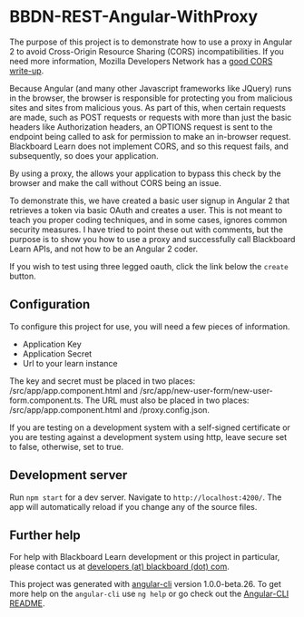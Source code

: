 # BBDN-REST-Angular-WithProxy

The purpose of this project is to demonstrate how to use a proxy in Angular 2 to avoid Cross-Origin Resource Sharing (CORS) incompatibilities. If you need more information, Mozilla Developers Network has a [good CORS write-up](https://developer.mozilla.org/en-US/docs/Web/HTTP/CORS).

Because Angular (and many other Javascript frameworks like JQuery) runs in the browser, the browser is responsible for protecting you from malicious sites and sites from malicious yous. As part of this, when certain requests are made, such as POST requests or requests with more than just the basic headers like Authorization headers, an OPTIONS request is sent to the endpoint being called to ask for permission to make an in-browser request. Blackboard Learn does not implement CORS, and so this request fails, and subsequently, so does your application.

By using a proxy, the allows your application to bypass this check by the browser and make the call without CORS being an issue.

To demonstrate this, we have created a basic user signup in Angular 2 that retrieves a token via basic OAuth and creates a user. This is not meant to teach you proper coding techniques, and in some cases, ignores common security measures. I have tried to point these out with comments, but the purpose is to show you how to use a proxy and successfully call Blackboard Learn APIs, and not how to be an Angular 2 coder.

If you wish to test using three legged oauth, click the link below the `create` button.

## Configuration
To configure this project for use, you will need a few pieces of information.
* Application Key
* Application Secret
* Url to your learn instance

The key and secret must be placed in two places: /src/app/app.component.html and /src/app/new-user-form/new-user-form.component.ts. The URL must also be placed in two places: /src/app/app.component.html and /proxy.config.json.

If you are testing on a development system with a self-signed certificate or you are testing against a development system using http, leave secure set to false, otherwise, set to true.

## Development server
Run `npm start` for a dev server. Navigate to `http://localhost:4200/`. The app will automatically reload if you change any of the source files.

## Further help
For help with Blackboard Learn development or this project in particular, please contact us at [developers (at) blackboard (dot) com](mailto:developers@blackboard.com).

This project was generated with [angular-cli](https://github.com/angular/angular-cli) version 1.0.0-beta.26. To get more help on the `angular-cli` use `ng help` or go check out the [Angular-CLI README](https://github.com/angular/angular-cli/blob/master/README.md).
